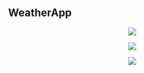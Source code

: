 ## WeatherApp

<p align="center">
  <img src="https://lh3.googleusercontent.com/u/0/d/1VH0eadJ5QHDe3KgxcjhrA_2_lTIG38e8=s3200-k-iv1"/>
</p>

<p align="center">
  <img src="https://lh3.googleusercontent.com/u/0/d/1AfGyrZubgIJEHnwEGIFHwDpu22_AiWvk=s3200-k-iv1"/>
</p>

<p align="center">
  <img src="https://lh3.googleusercontent.com/u/0/d/1sqAb2i7QdUgDD-UVOaiMj53PZrpIFWOf=s3200-k-iv1"/>
</p>
